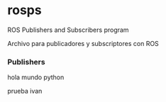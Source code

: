 # rosps
ROS Publishers and Subscribers program


Archivo para publicadores y subscriptores con ROS

### Publishers

hola mundo python

prueba ivan

